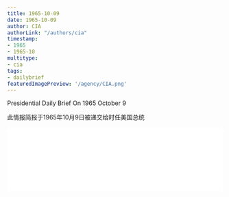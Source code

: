 ```yaml
---
title: 1965-10-09
date: 1965-10-09
author: CIA 
authorLink: "/authors/cia"
timestamp: 
- 1965
- 1965-10
multitype: 
- cia
tags: 
- dailybrief
featuredImagePreview: '/agency/CIA.png'
---
```



Presidential Daily Brief On 1965 October 9

此情报简报于1965年10月9日被递交给时任美国总统

<!--more-->





<div id="over" style="width:100%; overflow:hidden"> <iframe id="sFrame" name="sFrame" frameborder="no" border="0"  allowfullscreen marginwidth="0" scrolling="no" src = " /CIA/1965-10-09.html "  style = " position:absulute; width: 806px; top: 300;" > </iframe> </div>